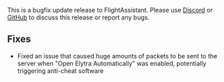 This is a bugfix update release to FlightAssistant. Please use [Discord](https://discord.gg/5kcBCvnbTp)
or [GitHub](https://github.com/Octol1ttle/FlightAssistant) to discuss this release or report any bugs.

## Fixes

* Fixed an issue that caused huge amounts of packets to be sent to the server when "Open Elytra Automatically" was
  enabled, potentially triggering anti-cheat software
